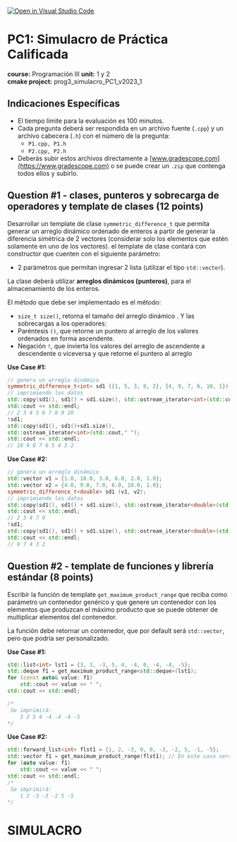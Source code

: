 [![Open in Visual Studio Code](https://classroom.github.com/assets/open-in-vscode-718a45dd9cf7e7f842a935f5ebbe5719a5e09af4491e668f4dbf3b35d5cca122.svg)](https://classroom.github.com/online_ide?assignment_repo_id=11881790&assignment_repo_type=AssignmentRepo)
# PC1: Simulacro de Práctica Calificada
**course:** Programación III
**unit:** 1 y 2  
**cmake project:** prog3_simulacro_PC1_v2023_1
## Indicaciones Específicas
- El tiempo límite para la evaluación es 100 minutos.
- Cada pregunta deberá ser respondida en un archivo fuente (`.cpp`) y un archivo cabecera (`.h`) con el número de la pregunta:
    - `P1.cpp, P1.h`
    - `P2.cpp, P2.h`
- Deberás subir estos archivos directamente a [www.gradescope.com](https://www.gradescope.com) o se puede crear un `.zip` que contenga todos ellos y subirlo.

## Question #1 - clases, punteros y sobrecarga de operadores y template de clases (12 points)

Desarrollar un template de clase `symmetric_difference_t` que permita generar un arreglo dinámico ordenado de enteros a partir de generar la diferencia simétrica de 2 vectores (considerar solo los elementos que estén solamente en uno de los vectores). el template de clase contará con  constructor que cuenten con el siguiente parámetro:
- 2 parámetros que permitan ingresar 2 lista (utilizar el tipo `std::vector`).

La clase deberá utilizar **arreglos dinámicos (punteros)**, para el almacenamiento de los enteros. 

El método que debe ser implementado es el método:

- `size_t size()`, retorna el tamaño del arreglo dinámico .
Y las sobrecargas a los operadores:
- Paréntesis `()`, que retorne un puntero al arreglo de los valores ordenados en forma ascendente.
- Negación `!`, que invierta los valores del arreglo de ascendente a descendente o viceversa y que retorne el puntero al arreglo

**Use Case #1:**
```cpp
// genera un arreglo dinámico
symmetric_difference_t<int> sd1 ({1, 5, 3, 8, 2}, {4, 9, 7, 6, 10, 1});
// imprimiendo los datos
std::copy(sd1(), sd1() + sd1.size(), std::ostream_iterator<int>(std::cout," "));
std::cout << std::endl;
// 2 3 4 5 6 7 8 9 10
!sd1;
std::copy(sd1(), sd1()+sd1.size(), 
std::ostream_iterator<int>(std::cout," ");
std::cout << std::endl;
// 10 9 8 7 6 5 4 3 2
```

**Use Case #2:**
```cpp
// genera un arreglo dinámico
std::vector v1 = {1.0, 10.0, 3.0, 6.0, 2.0, 1.0};
std::vector v2 = {4.0, 9.0, 7.0, 6.0, 10.0, 1.0};
symmetric_difference_t<double> sd1 (v1, v2);
// imprimiendo los datos
std::copy(sd1(), sd1() + sd1.size(), std::ostream_iterator<double>(std::cout," "));
std::cout << std::endl;
// 2 3 4 7 9
!sd1;
std::copy(sd1(), sd1() + sd1.size(), std::ostream_iterator<double>(std::cout," "));
std::cout << std::endl;
// 9 7 4 3 2

```

## Question #2 - template de funciones y librería estándar (8 points)

Escribir la función de template `get_maximum_product_range` que reciba como parámetro un contenedor genérico y que genere un contenedor con los elementos que produzcan el máximo producto que se puede obtener de multiplicar elementos del contenedor.  

La función debe retornar un contenedor, que por default será `std::vector`, pero que podría ser personalizado.

**Use Case #1:**
```cpp
std::list<int> lst1 = {3, 3, -3, 5, 4, -4, 0, -4, -4, -5};
std::deque f1 = get_maximum_product_range<std::deque>(lst1);
for (const auto& value: f1)
	std::cout << value << " ";
std::cout << std::endl;

/*
 Se imprimirá:
    3 3 5 4 -4 -4 -4 -5
*/
```

**Use Case #2:**
```cpp
std::forward_list<int> flst1 = {1, 2, -3, 0, 0, -3, -2, 5, -1, -5};
std::vector f1 = get_maximum_product_range(flst1); // En este caso sera vector
for (auto value: f1) 
	std::cout << value << " ";
std::cout << std::endl;
/*
 Se imprimirá:
    1 2 -3 -3 -2 5 -5
*/
```
# SIMULACRO
